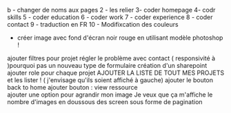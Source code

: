 b - changer de noms aux pages 
2 - les relier 
3- coder homepage 
                                                4- codr skills 
5 - coder education 
6 - coder work 
7 - coder experience 
8 - coder contact
9 - traduction en FR
10 - Modifixcation des couleurs 


- créer image avec fond d'écran noir rouge en utilisant modèle photoshop ! 


ajouter filtres pour projet 
régler le problème avec contact ( responsivité à )pourquoi pas un nouveau type de formulaire 
création d'un sharepoint 
ajouter role pour chaque projet 
AJOUTER LA LISTE DE TOUT MES PROJETS et les lister ! ( j'envisage qu'ils soient affiché à gauche)
ajouter le bouton back to home 
ajouter bouton : view ressource  
ajouter une option pour agrandir mon image 
Je veux que ça m'affiche le nombre d'images en doussous des screen sous forme de pagination 